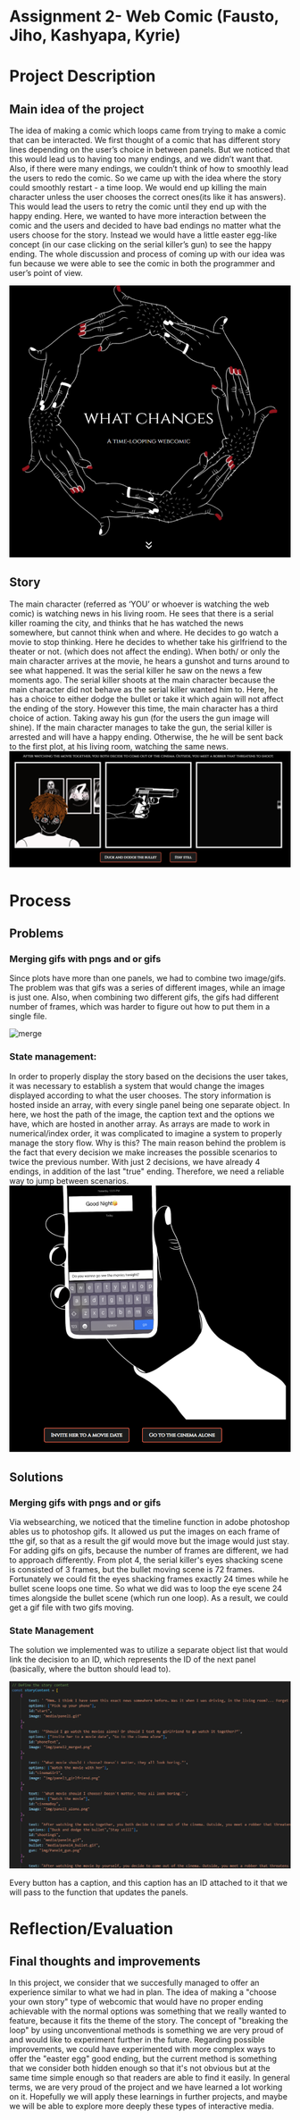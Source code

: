 # Assignment 2- Web Comic (Fausto, Jiho, Kashyapa, Kyrie)

# Project Description
## Main idea of the project
The idea of making a comic which loops came from trying to make a comic that can be interacted. We first thought of a comic that has different story lines depending on the user’s choice in between panels. But we noticed that this would lead us to having too many endings, and we didn’t want that. Also, if there were many endings, we couldn’t think of how to smoothly lead the users to redo the comic. So we came up with the idea where the story could smoothly restart - a time loop. We would end up killing the main character unless the user chooses the correct ones(its like it has answers). This would lead the users to retry the comic until they end up with the happy ending. Here, we wanted to have more interaction between the comic and the users and decided to have bad endings no matter what the users choose for the story. Instead we would have a little easter egg-like concept (in our case clicking on the serial killer’s gun) to see the happy ending. The whole discussion and process of coming up with our idea was fun because we were able to see the comic in both the programmer and user’s point of view.

![mainpage]
## Story
The main character (referred as ‘YOU’ or whoever is watching the web comic) is watching news in his living room. He sees that there is a serial killer roaming the city, and thinks that he has watched the news somewhere, but cannot think when and where. He decides to go watch a movie to stop thinking. Here he decides to whether take his girlfriend to the theater or not. (which does not affect the ending). When both/ or only the main character arrives at the movie, he hears a gunshot and turns around to see what happened. It was the serial killer he saw on the news a few moments ago. The serial killer shoots at the main character because the main character did not behave as the serial killer wanted him to. Here, he has a choice to either dodge the bullet or take it which again will not affect the ending of the story. However this time, the main character has a third choice of action. Taking away his gun (for the users the gun image will shine). If the main character manages to take the gun, the serial killer is arrested and will have a happy ending. Otherwise, the he will be sent back to the first plot, at his living room, watching the same news. 
![bullet]
# Process
## Problems
### Merging gifs with pngs and or gifs
Since plots have more than one panels, we had to combine two image/gifs. The problem was that gifs was a series of different images, while an image is just one. Also, when combining two different gifs, the gifs had different number of frames, which was harder to figure out how to put them in a single file.

![merge]
### 


### State management:
In order to properly display the story based on the decisions the user takes, it was necessary to establish a system that would change the images displayed according to what the user chooses.
The story information is hosted inside an array, with every single panel being one separate object. In here, we host the path of the image, the caption text and the options we have, which are hosted in another array. As arrays are made to work in numerical/index order, it was complicated to imagine a system to properly manage the story flow. Why is this? The main reason behind the problem is the fact that every decision we make increases the possible scenarios to twice the previous number. With just 2 decisions, we have already 4 endings, in addition of the last "true" ending. Therefore, we need a reliable way to jump between scenarios.
![options]
### 

## Solutions
### Merging gifs with pngs and or gifs
Via websearching, we noticed that the timeline function in adobe photoshop ables us to photoshop gifs. It allowed us put the images on each frame of tthe gif, so that as a result the gif would move but the image would just stay. For adding gifs on gifs, because the number of frames are different, we had to approach differently. From plot 4, the serial killer's eyes shacking scene is consisted of 3 frames, but the bullet moving scene is 72 frames. Fortunately we could fit the eyes shacking frames exactly 24 times while he bullet scene loops one time. So what we did was to loop the eye scene 24 times alongside the bullet scene (which run one loop). As a result, we could get a gif file with two gifs moving.
### State Management
The solution we implemented was to utilize a separate object list that would link the decision to an ID, which represents the ID of the next panel (basically, where the button should lead to).

![state]

Every button has a caption, and this caption has an ID attached to it that we will pass to the function that updates the panels.
### 

# Reflection/Evaluation
## Final thoughts and improvements
In this project, we consider that we succesfully managed to offer an experience similar to what we had in plan. The idea of making a "choose your own story" type of webcomic that would have no proper ending achievable with the normal options was something that we really wanted to feature, because it fits the theme of the story. The concept of "breaking the loop" by using unconventional methods is something we are very proud of and would like to experiment further in the future. Regarding possible improvements, we could have experimented with more complex ways to offer the "easter egg" good ending, but the current method is something that we consider both hidden enough so that it's not obvious but at the same time simple enough so that readers are able to find it easily. In general terms, we are very proud of the project and we have learned a lot working on it. Hopefully we will apply these learnings in further projects, and maybe we will be able to explore more deeply these types of interactive media.



[state]: docImg/storyManagement.png
[mainpage]: docImg/main.png
[bullet]: docImg/bullet.png
[options]: docImg/options.png
[merge]: media/panel4_bullet.gif